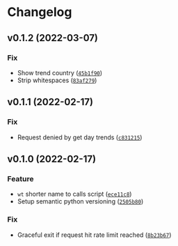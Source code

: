 # Changelog

<!--next-version-placeholder-->

## v0.1.2 (2022-03-07)
### Fix
* Show trend country ([`45b1f90`](https://github.com/iamtalhaasghar/whats-trending/commit/45b1f90da809eca3c48c60a077259868fd78f5a0))
* Strip whitespaces ([`83af279`](https://github.com/iamtalhaasghar/whats-trending/commit/83af27972d18ba3eb0120d01afcdeb337deec1e2))

## v0.1.1 (2022-02-17)
### Fix
* Request denied by get day trends ([`c831215`](https://github.com/iamtalhaasghar/whats-trending/commit/c831215c4726718f085e6e47e4fdb1cdab4500e8))

## v0.1.0 (2022-02-17)
### Feature
* `wt` shorter name to calls script ([`ece11c8`](https://github.com/iamtalhaasghar/whats-trending/commit/ece11c8ef62ffc203f8bca98100e141dd0300ba9))
* Setup semantic python versioning ([`2505b80`](https://github.com/iamtalhaasghar/whats-trending/commit/2505b80f10215740bf60dad888b9533837ec9757))

### Fix
* Graceful exit if request hit rate limit reached ([`8b23b67`](https://github.com/iamtalhaasghar/whats-trending/commit/8b23b67b6f6b804b9abe8a2709a6be39636e5811))
